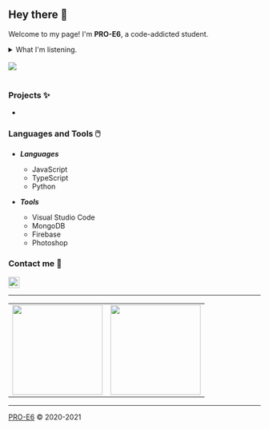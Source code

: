 ## Hey there 👋</h1>

Welcome to my page! I'm **PRO-E6**, a code-addicted student.

<details>
<summary>What I'm listening.</summary>
<br>
<img src="https://spotify-github-profile.vercel.app/api/view?uid=315jgfe3ib33dgmrzs5rqdkwtyvu&cover_image=true&theme=compact">
<br>
</details>

<br>

<div> <img src="https://discord.c99.nl/widget/theme-1/697828773126602802.png"> </div>

<br>

### Projects ✨

+ 

### Languages and Tools 🖱️

+ **_Languages_**

  + JavaScript
  + TypeScript
  + Python

+ **_Tools_**

  + Visual Studio Code
  + MongoDB
  + Firebase
  + Photoshop

### Contact me 🤝

<a href="https://discord.com/users/697828773126602802">
  <img align="center" alt="Discord" width="22px" src="https://cdn.jsdelivr.net/npm/simple-icons@v3/icons/discord.svg" />
</a>

-----

<table width="100%" align="center">
  </tr>
      <td> <img height="180em" src="https://github-readme-stats.vercel.app/api?username=PRO-E6&show_icons=true&hide_border=true&theme=tokyonight"> </td>
      <td> <img height="180em" src="https://github-readme-stats.vercel.app/api/top-langs/?username=PRO-E6&theme=tokyonight&hide_border=true&hide=batchfile"> </td>
    </tr>
</table>  

-----

[PRO-E6](https://pro-e6.vercel.app) &copy; 2020-2021

